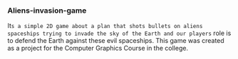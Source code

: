 ### Aliens-invasion-game
It`s a simple 2D game about a plan that shots bullets on aliens spaceships trying to invade the sky of the Earth and our players` role is to defend the Earth against these evil spaceships.
This game was created as a project for the Computer Graphics Course in the college.
